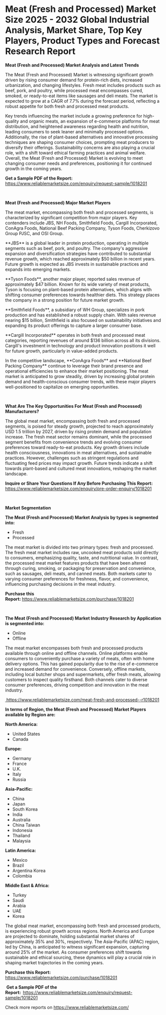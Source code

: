 <p><h1>Meat (Fresh and Processed) Market Size 2025 - 2032 Global Industrial Analysis, Market Share, Top Key Players, Product Types and Forecast Research Report</h1></p><p><strong>Meat (Fresh and Processed) Market Analysis and Latest Trends</strong></p>
<p><p>The Meat (Fresh and Processed) Market is witnessing significant growth driven by rising consumer demand for protein-rich diets, increased urbanization, and changing lifestyles. Fresh meat includes products such as beef, pork, and poultry, while processed meat encompasses cured, smoked, or ready-to-eat items like sausages and deli meats. The market is expected to grow at a CAGR of 7.7% during the forecast period, reflecting a robust appetite for both fresh and processed meat products.</p><p>Key trends influencing the market include a growing preference for high-quality and organic meats, an expansion of e-commerce platforms for meat distribution, and heightened awareness regarding health and nutrition, leading consumers to seek leaner and minimally processed options. Additionally, the rise of plant-based alternatives and innovative processing techniques are shaping consumer choices, prompting meat producers to diversify their offerings. Sustainability concerns are also playing a crucial role, with a shift toward ethical farming practices and animal welfare. Overall, the Meat (Fresh and Processed) Market is evolving to meet changing consumer needs and preferences, positioning it for continued growth in the coming years.</p></p>
<p><strong>Get a Sample PDF of the Report:&nbsp;</strong> <a href="https://www.reliablemarketsize.com/enquiry/request-sample/1018201?utm_campaign=3530&utm_medium=2&utm_source=Github&utm_content=ia&utm_term=21032025&utm_id=meat-fresh-and-processed">https://www.reliablemarketsize.com/enquiry/request-sample/1018201</a></p>
<p>&nbsp;</p>
<p><strong>Meat (Fresh and Processed) Major Market Players</strong></p>
<p><p>The meat market, encompassing both fresh and processed segments, is characterized by significant competition from major players. Key contenders include JBS, NH Foods, Smithfield Foods, Cargill Incorporated, ConAgra Foods, National Beef Packing Company, Tyson Foods, Cherkizovo Group PJSC, and OSI Group.</p><p>**JBS** is a global leader in protein production, operating in multiple segments such as beef, pork, and poultry. The company's aggressive expansion and diversification strategies have contributed to substantial revenue growth, which reached approximately $50 billion in recent years. Future growth is expected as JBS invests in sustainable practices and expands into emerging markets.</p><p>**Tyson Foods**, another major player, reported sales revenue of approximately $47 billion. Known for its wide variety of meat products, Tyson is focusing on plant-based protein alternatives, which aligns with shifting consumer preferences towards healthier diets. This strategy places the company in a strong position for future market growth.</p><p>**Smithfield Foods**, a subsidiary of WH Group, specializes in pork production and has established a robust supply chain. With sales revenue nearing $15 billion, Smithfield is also focused on sustainability initiatives and expanding its product offerings to capture a larger consumer base.</p><p>**Cargill Incorporated** operates in both fresh and processed meat categories, reporting revenues of around $136 billion across all its divisions. Cargill's investment in technology and product innovation positions it well for future growth, particularly in value-added products.</p><p>In the competitive landscape, **ConAgra Foods** and **National Beef Packing Company** continue to leverage their brand presence and operational efficiencies to enhance their market positioning. The meat market is anticipated to grow steadily, driven by increasing global protein demand and health-conscious consumer trends, with these major players well-positioned to capitalize on emerging opportunities.</p></p>
<p>&nbsp;</p>
<p><strong>What Are The Key Opportunities For Meat (Fresh and Processed) Manufacturers?</strong></p>
<p><p>The global meat market, encompassing both fresh and processed segments, is poised for steady growth, projected to reach approximately USD 1.5 trillion by 2027, driven by rising protein demand and population increase. The fresh meat sector remains dominant, while the processed segment benefits from convenience trends and evolving consumer preferences toward ready-to-eat products. Key growth drivers include health consciousness, innovations in meat alternatives, and sustainable practices. However, challenges such as stringent regulations and fluctuating feed prices may impact growth. Future trends indicate a shift towards plant-based and cultured meat innovations, reshaping the market landscape.</p></p>
<p><strong>Inquire or Share Your Questions If Any Before Purchasing This Report:</strong> <a href="https://www.reliablemarketsize.com/enquiry/pre-order-enquiry/1018201?utm_campaign=3530&utm_medium=2&utm_source=Github&utm_content=ia&utm_term=21032025&utm_id=meat-fresh-and-processed">https://www.reliablemarketsize.com/enquiry/pre-order-enquiry/1018201</a></p>
<p>&nbsp;</p>
<p><strong>Market Segmentation</strong></p>
<p><strong>The Meat (Fresh and Processed) Market Analysis by types is segmented into:</strong></p>
<p><ul><li>Fresh</li><li>Processed</li></ul></p>
<p><p>The meat market is divided into two primary types: fresh and processed. The fresh meat market includes raw, uncooked meat products sold directly to consumers, emphasizing quality, taste, and nutritional value. In contrast, the processed meat market features products that have been altered through curing, smoking, or packaging for preservation and convenience, such as sausages, deli meats, and canned meats. Both markets cater to varying consumer preferences for freshness, flavor, and convenience, influencing purchasing decisions in the meat industry.</p></p>
<p><strong>Purchase this Report:&nbsp;</strong><a href="https://www.reliablemarketsize.com/purchase/1018201?utm_campaign=3530&utm_medium=2&utm_source=Github&utm_content=ia&utm_term=21032025&utm_id=meat-fresh-and-processed">https://www.reliablemarketsize.com/purchase/1018201</a></p>
<p>&nbsp;</p>
<p><strong>The Meat (Fresh and Processed) Market Industry Research by Application is segmented into:</strong></p>
<p><ul><li>Online</li><li>Offline</li></ul></p>
<p><p>The meat market encompasses both fresh and processed products available through online and offline channels. Online platforms enable consumers to conveniently purchase a variety of meats, often with home delivery options. This has gained popularity due to the rise of e-commerce and increased demand for convenience. Conversely, offline markets, including local butcher shops and supermarkets, offer fresh meats, allowing customers to inspect quality firsthand. Both channels cater to diverse consumer preferences, driving competition and innovation in the meat industry.</p></p>
<p><a href="https://www.reliablemarketsize.com/meat-fresh-and-processed--r1018201?utm_campaign=3530&utm_medium=2&utm_source=Github&utm_content=ia&utm_term=21032025&utm_id=meat-fresh-and-processed">&nbsp;https://www.reliablemarketsize.com/meat-fresh-and-processed--r1018201</a></p>
<p><strong>In terms of Region, the Meat (Fresh and Processed) Market Players available by Region are:</strong></p>
<p>
    <p> <strong> North America: </strong>
        <ul>
            <li>United States</li>
            <li>Canada</li>
        </ul>
        </p> 
    <p> <strong> Europe: </strong>
        <ul>
            <li>Germany</li>
            <li>France</li>
            <li>U.K.</li>
            <li>Italy</li>
            <li>Russia</li>
        </ul>
        </p> 
    <p> <strong> Asia-Pacific: </strong>
        <ul>
            <li>China</li>
            <li>Japan</li>
            <li>South Korea</li>
            <li>India</li>
            <li>Australia</li>
            <li>China Taiwan</li>
            <li>Indonesia</li>
            <li>Thailand</li>
            <li>Malaysia</li>
        </ul>
        </p> 
    <p> <strong> Latin America: </strong>
        <ul>
            <li>Mexico</li>
            <li>Brazil</li>
            <li>Argentina Korea</li>
            <li>Colombia</li>
        </ul>
        </p> 
    <p> <strong> Middle East & Africa: </strong>
        <ul>
            <li>Turkey</li>
            <li>Saudi</li>
            <li>Arabia</li>
            <li>UAE</li>
            <li>Korea</li>
        </ul>
    </p>
    </p>
<p><p>The global meat market, encompassing both fresh and processed products, is experiencing robust growth across regions. North America and Europe are projected to dominate, holding substantial market shares of approximately 35% and 30%, respectively. The Asia-Pacific (APAC) region, led by China, is anticipated to witness significant expansion, capturing around 25% of the market. As consumer preferences shift towards sustainable and ethical sourcing, these dynamics will play a crucial role in shaping market trajectories in the coming years.</p></p>
<p><strong>Purchase this Report: </strong><a href="https://www.reliablemarketsize.com/purchase/1018201?utm_campaign=3530&utm_medium=2&utm_source=Github&utm_content=ia&utm_term=21032025&utm_id=meat-fresh-and-processed">https://www.reliablemarketsize.com/purchase/1018201</a></p>
<p>&nbsp;<strong>Get a Sample PDF of the Report:&nbsp;&nbsp;</strong><a href="https://www.reliablemarketsize.com/enquiry/request-sample/1018201?utm_campaign=3530&utm_medium=2&utm_source=Github&utm_content=ia&utm_term=21032025&utm_id=meat-fresh-and-processed">https://www.reliablemarketsize.com/enquiry/request-sample/1018201</a></p>
<p><strong></strong></p>
<p>Check more reports on <a href="https://www.reliablemarketsize.com/?utm_campaign=3530&utm_medium=2&utm_source=Github&utm_content=ia&utm_term=21032025&utm_id=meat-fresh-and-processed">https://www.reliablemarketsize.com/</a></p>